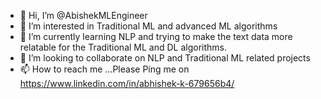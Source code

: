 - 👋 Hi, I’m @AbishekMLEngineer
- 👀 I’m interested in Traditional ML and advanced ML algorithms 
- 🌱 I’m currently learning NLP and trying to make the text data more relatable for the Traditional ML and DL algorithms. 
- 💞️ I’m looking to collaborate on NLP and Traditional ML related projects
- 📫 How to reach me ...Please Ping me on https://www.linkedin.com/in/abhishek-k-679656b4/

<!---
AbishekMLEngineer/AbishekMLEngineer is a ✨ special ✨ repository because its `README.md` (this file) appears on your GitHub profile.
You can click the Preview link to take a look at your changes.
--->

